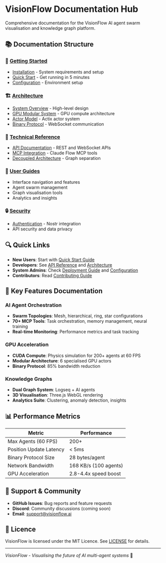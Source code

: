 # VisionFlow Documentation Hub

Comprehensive documentation for the VisionFlow AI agent swarm visualisation and knowledge graph platform.

## 📚 Documentation Structure

### 🚀 [Getting Started](./getting-started/)
- [Installation](./getting-started/installation.md) - System requirements and setup
- [Quick Start](./getting-started/quickstart.md) - Get running in 5 minutes
- [Configuration](./getting-started/configuration.md) - Environment setup

### 🏗️ [Architecture](./architecture/)
- [System Overview](./architecture/system-overview.md) - High-level design
- [GPU Modular System](./architecture/gpu-modular-system.md) - GPU compute architecture
- [Actor Model](./architecture/actor-model.md) - Actix actor system
- [Binary Protocol](./architecture/binary-protocol.md) - WebSocket communication

### 🔧 [Technical Reference](./technical/)
- [API Documentation](./technical/api-reference.md) - REST and WebSocket APIs
- [MCP Integration](./technical/mcp_tool_usage.md) - Claude Flow MCP tools
- [Decoupled Architecture](./technical/decoupled-graph-architecture.md) - Graph separation

### 📖 [User Guides](./guides/)
- Interface navigation and features
- Agent swarm management
- Graph visualisation tools
- Analytics and insights

### 🔒 [Security](./security/)
- [Authentication](./security/authentication.md) - Nostr integration
- API security and data privacy

## 🔍 Quick Links

- **New Users**: Start with [Quick Start Guide](./getting-started/quickstart.md)
- **Developers**: See [API Reference](./technical/api-reference.md) and [Architecture](./architecture/)
- **System Admins**: Check [Deployment Guide](./deployment/) and [Configuration](./getting-started/configuration.md)
- **Contributors**: Read [Contributing Guide](./development/contributing.md)

## 🎯 Key Features Documentation

### AI Agent Orchestration
- **Swarm Topologies**: Mesh, hierarchical, ring, star configurations
- **70+ MCP Tools**: Task orchestration, memory management, neural training
- **Real-time Monitoring**: Performance metrics and task tracking

### GPU Acceleration
- **CUDA Compute**: Physics simulation for 200+ agents at 60 FPS
- **Modular Architecture**: 6 specialised GPU actors
- **Binary Protocol**: 85% bandwidth reduction

### Knowledge Graphs
- **Dual Graph System**: Logseq + AI agents
- **3D Visualisation**: Three.js WebGL rendering
- **Analytics Suite**: Clustering, anomaly detection, insights

## 📊 Performance Metrics

| Metric | Performance |
|--------|-------------|
| Max Agents (60 FPS) | 200+ |
| Position Update Latency | < 5ms |
| Binary Protocol Size | 28 bytes/agent |
| Network Bandwidth | 168 KB/s (100 agents) |
| GPU Acceleration | 2.8-4.4x speed boost |

## 🤝 Support & Community

- **GitHub Issues**: Bug reports and feature requests
- **Discord**: Community discussions (coming soon)
- **Email**: support@visionflow.ai

## 📄 Licence

VisionFlow is licensed under the MIT Licence. See [LICENSE](../LICENSE) for details.

---

*VisionFlow - Visualising the future of AI multi-agent systems* 🚀

